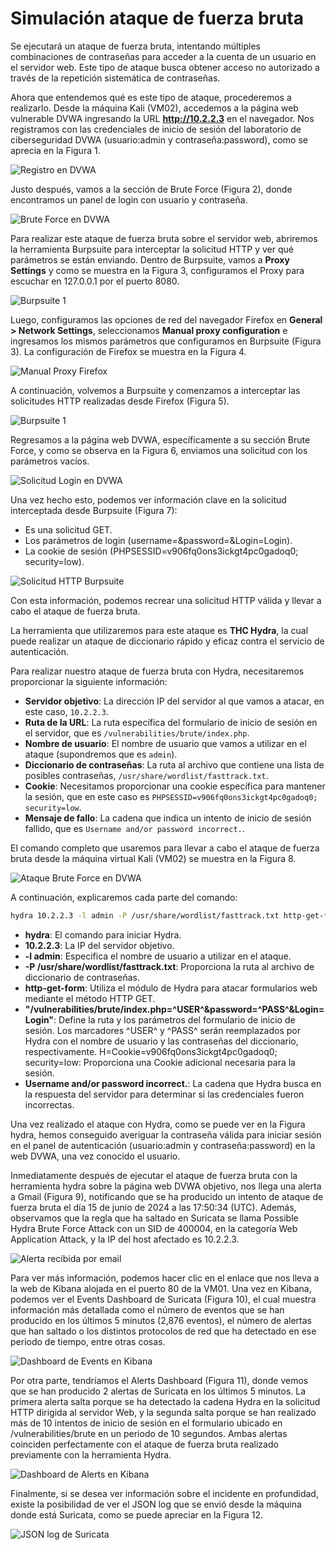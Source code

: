 # Simulación ataque de fuerza bruta

Se ejecutará un ataque de fuerza bruta, intentando múltiples combinaciones de contraseñas para acceder a la cuenta de un usuario en el servidor web. Este tipo de ataque busca obtener acceso no autorizado a través de la repetición sistemática de contraseñas.

Ahora que entendemos qué es este tipo de ataque, procederemos a realizarlo. Desde la máquina Kali (VM02), accedemos a la página web vulnerable DVWA ingresando la URL **http://10.2.2.3** en el navegador. Nos registramos con las credenciales de inicio de sesión del laboratorio de ciberseguridad DVWA (usuario:admin y contraseña:password), como se aprecia en la Figura 1.

![Registro en DVWA](./images/dvwaLogin.png)

Justo después, vamos a la sección de Brute Force (Figura 2), donde encontramos un panel de login con usuario y contraseña.

![Brute Force en DVWA](./images/brute_force_dvwa1.png)

Para realizar este ataque de fuerza bruta sobre el servidor web, abriremos la herramienta Burpsuite para interceptar la solicitud HTTP y ver qué parámetros se están enviando. Dentro de Burpsuite, vamos a **Proxy Settings** y como se muestra en la Figura 3, configuramos el Proxy para escuchar en 127.0.0.1 por el puerto 8080.

![Burpsuite 1](./images/burpsuite1.png)

Luego, configuramos las opciones de red del navegador Firefox en **General > Network Settings**, seleccionamos **Manual proxy configuration** e ingresamos los mismos parámetros que configuramos en Burpsuite (Figura 3). La configuración de Firefox se muestra en la Figura 4.

![Manual Proxy Firefox](./images/proxy1.png)

A continuación, volvemos a Burpsuite y comenzamos a interceptar las solicitudes HTTP realizadas desde Firefox (Figura 5).

![Burpsuite 1](./images/burpsuite2.png)

Regresamos a la página web DVWA, específicamente a su sección Brute Force, y como se observa en la Figura 6, enviamos una solicitud con los parámetros vacíos.

![Solicitud Login en DVWA](./images/brute_force_dvwa2.png)

Una vez hecho esto, podemos ver información clave en la solicitud interceptada desde Burpsuite (Figura 7):
- Es una solicitud GET.
- Los parámetros de login (username=&password=&Login=Login).
- La cookie de sesión (PHPSESSID=v906fq0ons3ickgt4pc0gadoq0; security=low).

![Solicitud HTTP Burpsuite](./images/burpsuite3.png)

Con esta información, podemos recrear una solicitud HTTP válida y llevar a cabo el ataque de fuerza bruta.

La herramienta que utilizaremos para este ataque es **THC Hydra**, la cual puede realizar un ataque de diccionario rápido y eficaz contra el servicio de autenticación.

Para realizar nuestro ataque de fuerza bruta con Hydra, necesitaremos proporcionar la siguiente información:

- **Servidor objetivo**: La dirección IP del servidor al que vamos a atacar, en este caso, `10.2.2.3`.
- **Ruta de la URL**: La ruta específica del formulario de inicio de sesión en el servidor, que es `/vulnerabilities/brute/index.php`.
- **Nombre de usuario**: El nombre de usuario que vamos a utilizar en el ataque (supondremos que es `admin`).
- **Diccionario de contraseñas**: La ruta al archivo que contiene una lista de posibles contraseñas, `/usr/share/wordlist/fasttrack.txt`.
- **Cookie**: Necesitamos proporcionar una cookie específica para mantener la sesión, que en este caso es `PHPSESSID=v906fq0ons3ickgt4pc0gadoq0; security=low`.
- **Mensaje de fallo**: La cadena que indica un intento de inicio de sesión fallido, que es `Username and/or password incorrect.`.

El comando completo que usaremos para llevar a cabo el ataque de fuerza bruta desde la máquina virtual Kali (VM02) se muestra en la Figura 8.

![Ataque Brute Force en DVWA](./images/hydra.png)

A continuación, explicaremos cada parte del comando:

```bash
hydra 10.2.2.3 -l admin -P /usr/share/wordlist/fasttrack.txt http-get-form "/vulnerabilities/brute/index.php:username=^USER^&password=^PASS^&Login=Login:H=Cookie:PHPSESSID=v906fq0ons3ickgt4pc0gadoq0; security=low:Username and/or password incorrect."
```
- **hydra**: El comando para iniciar Hydra.
- **10.2.2.3**: La IP del servidor objetivo.
- **-l admin**: Especifica el nombre de usuario a utilizar en el ataque.
- **-P /usr/share/wordlist/fasttrack.txt**: Proporciona la ruta al archivo de diccionario de contraseñas.
- **http-get-form**: Utiliza el módulo de Hydra para atacar formularios web mediante el método HTTP GET.
- **"/vulnerabilities/brute/index.php=^USER^&password=^PASS^&Login=Login"**: Define la ruta y los parámetros del formulario de inicio de sesión.  Los marcadores ^USER^ y ^PASS^ serán reemplazados por Hydra con el nombre de usuario y las contraseñas del diccionario, respectivamente. H=Cookie=v906fq0ons3ickgt4pc0gadoq0; security=low: Proporciona una Cookie adicional necesaria para la sesión.
- **Username and/or password incorrect.**: La cadena que Hydra busca en la respuesta del servidor para determinar si las credenciales fueron incorrectas.

Una vez realizado el ataque con Hydra, como se puede ver en la Figura hydra, hemos conseguido averiguar la contraseña válida para iniciar sesión en el panel de autenticación (usuario:admin y contraseña:password) en la web DVWA, una vez conocido el usuario.

Inmediatamente después de ejecutar el ataque de fuerza bruta con la herramienta hydra sobre la página web DVWA objetivo, nos llega una alerta a Gmail (Figura 9), notificando que se ha producido un intento de ataque de fuerza bruta el día 15 de junio de 2024 a las 17:50:34 (UTC). Además, observamos que la regla que ha saltado en Suricata se llama Possible Hydra Brute Force Attack con un SID de 400004, en la categoría Web Application Attack, y la IP del host afectado es 10.2.2.3.

![Alerta recibida por email](./images/brute_force_email.png)

Para ver más información, podemos hacer clic en el enlace que nos lleva a la web de Kibana alojada en el puerto 80 de la VM01. Una vez en Kibana, podemos ver el Events Dashboard de Suricata (Figura 10), el cual muestra información más detallada como el número de eventos que se han producido en los últimos 5 minutos (2,876 eventos), el número de alertas que han saltado o los distintos protocolos de red que ha detectado en ese periodo de tiempo, entre otras cosas.

![Dashboard de Events en Kibana](./images/brute_force_events.png)

Por otra parte, tendríamos el Alerts Dashboard (Figura 11), donde vemos que se han producido 2 alertas de Suricata en los últimos 5 minutos. La primera alerta salta porque se ha detectado la cadena Hydra en la solicitud HTTP dirigida al servidor Web, y la segunda salta porque se han realizado más de 10 intentos de inicio de sesión en el formulario ubicado en /vulnerabilities/brute en un periodo de 10 segundos. Ambas alertas coinciden perfectamente con el ataque de fuerza bruta realizado previamente con la herramienta Hydra.

![Dashboard de Alerts en Kibana](./images/brute_force_alerts.png)

Finalmente, si se desea ver información sobre el incidente en profundidad, existe la posibilidad de ver el JSON log que se envió desde la máquina donde está Suricata, como se puede apreciar en la Figura 12.

![JSON log de Suricata](./images/brute_force_json.png)